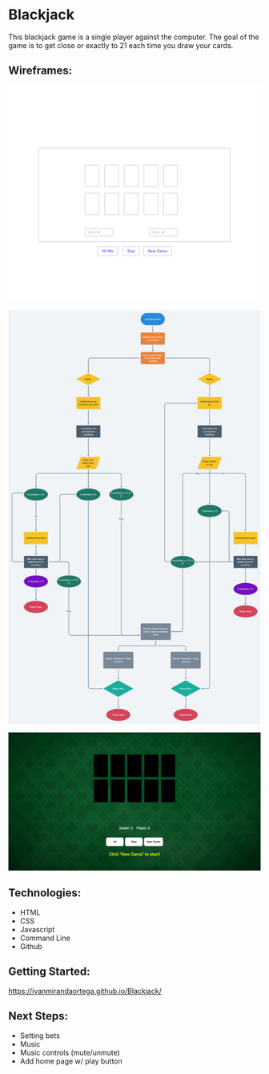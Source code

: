 # Blackjack

This blackjack game is a single player against the computer. The goal of the game is to get close or exactly to 21 each time you draw your cards.

## Wireframes:

![low-fidelity wireframe](/wireframes/blackjack-wireframe.png)

![user flow](/wireframes/blackjack-userflow.png)

![high-fidelity wireframe](/wireframes/home-page.png)

## Technologies:

- HTML
- CSS
- Javascript
- Command Line
- Github

## Getting Started:

https://ivanmirandaortega.github.io/Blackjack/

## Next Steps:

- Setting bets
- Music
- Music controls (mute/unmute)
- Add home page w/ play button
